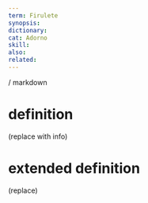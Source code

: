 ```yaml
---
term: Firulete
synopsis:
dictionary:
cat: Adorno
skill: 
also: 
related: 
---
```

/ 
  markdown
  # definition
  (replace with info)
  # extended definition
  (replace)
